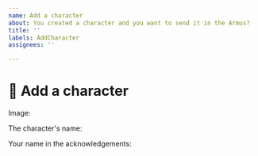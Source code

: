 ```yaml
---
name: Add a character
about: You created a character and you want to send it in the Armus?
title: ''
labels: AddCharacter
assignees: ''

---
```


# 🤺 Add a character
<!-- https://apix0n.github.io/Armus/en/character -->

Image: 
<!-- Import the image or insert an Imgur link -->

The character's name:

Your name in the acknowledgements:
<!-- Your GitHub will be used if none is specified here. -->